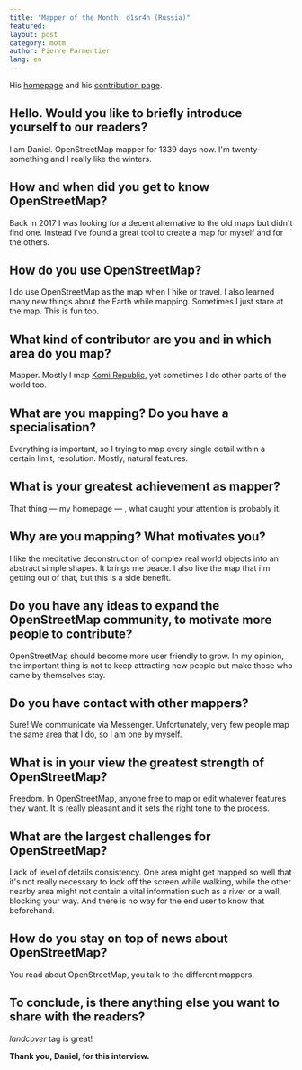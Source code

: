 ```yaml
---
title: "Mapper of the Month: d1sr4n (Russia)"
featured:
layout: post
category: motm
author: Pierre Parmentier
lang: en
---
```


His [homepage](https://www.openstreetmap.org/user/uuu) and his [contribution page](https://hdyc.neis-one.org/?uuu).

## Hello. Would you like to briefly introduce yourself to our readers?
I am Daniel. OpenStreetMap mapper for 1339 days now. I'm twenty-something and I really like the winters.

## How and when did you get to know OpenStreetMap?
Back in 2017 I was looking for a decent alternative to the old maps but didn't find one. Instead i've found a great tool to create a map for myself and for the others.

## How do you use OpenStreetMap?
I do use OpenStreetMap as the map when I hike or travel. I also learned many new things about the Earth while mapping. Sometimes I just stare at the map. This is fun too.

## What kind of contributor are you and in which area do you map?
Mapper. Mostly I map [Komi Republic](https://en.wikipedia.org/wiki/Komi_Republic), yet sometimes I do other parts of the world too.

## What are you mapping? Do you have a specialisation?
Everything is important, so I trying to map every single detail within a certain limit, resolution. Mostly, natural features.

## What is your greatest achievement as mapper?
That thing &mdash; my homepage &mdash; , what caught your attention is probably it.

## Why are you mapping? What motivates you?
I like the meditative deconstruction of complex real world objects into an abstract simple shapes. It brings me peace. I also like the map that i'm getting out of that, but this is a side benefit.

## Do you have any ideas to expand the OpenStreetMap community, to motivate more people to contribute?
OpenStreetMap should become more user friendly to grow. In my opinion, the important thing is not to keep attracting new people but make those who came by themselves stay.

## Do you have contact with other mappers?
Sure! We communicate via Messenger. Unfortunately, very few people map the same area that I do, so I am one by myself.

## What is in your view the greatest strength of OpenStreetMap?
Freedom. In OpenStreetMap, anyone free to map or edit whatever features they want. It is really pleasant and it sets the right tone to the process.

## What are the largest challenges for OpenStreetMap?
Lack of level of details consistency. One area might get mapped so well that it's not really necessary to look off the screen while walking, while the other nearby area might not contain a vital information such as a river or a wall, blocking your way. And there is no way for the end user to know that beforehand.

## How do you stay on top of news about OpenStreetMap?
You read about OpenStreetMap, you talk to the different mappers.

## To conclude, is there anything else you want to share with the readers?
_landcover_ tag is great!

**Thank you, Daniel, for this interview.**
